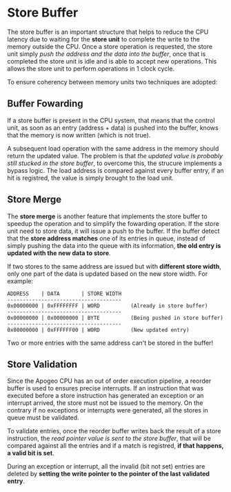 # Store Buffer

The store buffer is an important structure that helps to reduce the CPU latency due to waiting for the **store unit** to complete the write to the memory outside the CPU. Once a store operation is requested, the store unit simply *push the address and the data into the buffer*, once that is completed the store unit is idle and is able to accept new operations. This allows the store unit to perform operations in 1 clock cycle.

To ensure coherency between memory units two techniques are adopted:

## Buffer Fowarding 

If a store buffer is present in the CPU system, that means that the control unit, as soon as an entry (address + data) is pushed into the buffer, knows that the memory is now written (which is not true).

A subsequent load operation with the same address in the memory should return the updated value. The problem is that *the updated value is probably still stucked in the store buffer*, to overcome this, the strucure implements a bypass logic. The load address is compared against every buffer entry, if an hit is registred, the value is simply brought to the load unit.


## Store Merge

The **store merge** is another feature that implements the store buffer to speedup the operation and to simplify the fowarding operation. If the store unit need to store data, it will issue a push to the buffer. If the buffer detect that the **store address matches** one of its entries in queue, instead of simply pushing the data into the queue with its information, **the old entry is updated with the new data to store**.

If two stores to the same address are issued but with **different store width**, only one part of the data is updated based on the new store width. For example: 

```
ADDRESS    | DATA       | STORE WIDTH
-------------------------------------
0x00000000 | 0xFFFFFFFF | WORD          (Already in store buffer)
-------------------------------------   
0x00000000 | 0x00000000 | BYTE          (Being pushed in store buffer)
-------------------------------------
0x00000000 | 0xFFFFFF00 | WORD          (New updated entry)

```

Two or more entries with the same address can't be stored in the buffer!


## Store Validation

Since the Apogeo CPU has an out of order execution pipeline, a reorder buffer is used to ensures precise interrupts. If an instruction that was executed before a store instruction has generated an exception or an interrupt arrived, the store must not be issued to the memory. On the contrary if no exceptions or interrupts were generated, all the stores in queue must be validated.

To validate entries, once the reorder buffer writes back the result of a store instruction, the *read pointer value is sent to the store buffer*, that will be compared against all the entries and if a match is registred, **if that happens, a valid bit is set**.

During an exception or interrupt, all the invalid (bit not set) entries are deleted by **setting the write pointer to the pointer of the last validated entry**.